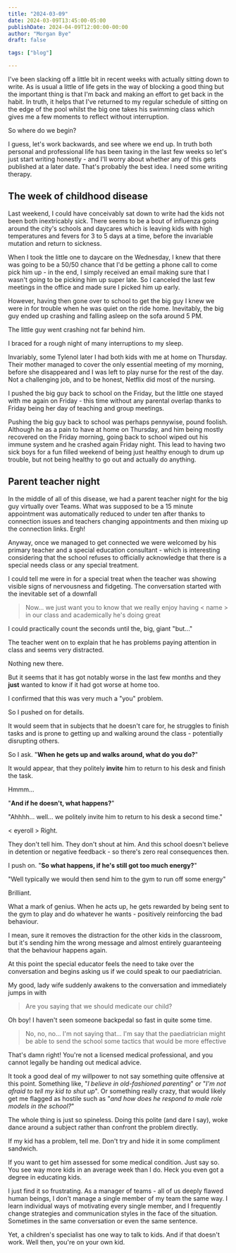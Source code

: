 ```yaml
---
title: "2024-03-09"
date: 2024-03-09T13:45:00-05:00
publishDate: 2024-04-09T12:00:00-00:00
author: "Morgan Bye"
draft: false

tags: ["blog"]

---
```


I've been slacking off a little bit in recent weeks with actually sitting down to write. As is usual a little of life gets in the way of blocking a good thing but the important thing is that I'm back and making an effort to get back in the habit. In truth, it helps that I've returned to my regular schedule of sitting on the edge of the pool whilst the big one takes his swimming class which gives me a few moments to reflect without interruption.

So where do we begin?

I guess, let's work backwards, and see where we end up. In truth both personal and professional life has been taxing in the last few weeks so let's just start writing honestly - and I'll worry about whether any of this gets published at a later date. That's probably the best idea. I need some writing therapy.

## The week of childhood disease

Last weekend, I could have conceivably sat down to write had the kids not been both inextricably sick. There seems to be a bout of influenza going around the city's schools and daycares which is leaving kids with high temperatures and fevers for 3 to 5 days at a time, before the invariable mutation and return to sickness.

When I took the little one to daycare on the Wednesday, I knew that there was going to be a 50/50 chance that I'd be getting a phone call to come pick him up - in the end, I simply received an email making sure that I wasn't going to be picking him up super late. So I canceled the last few meetings in the office and made sure I picked him up early.

However, having then gone over to school to get the big guy I knew we were in for trouble when he was quiet on the ride home. Inevitably, the big guy ended up crashing and falling asleep on the sofa around 5 PM.

The little guy went crashing not far behind him.

I braced for a rough night of many interruptions to my sleep.

Invariably, some Tylenol later I had both kids with me at home on Thursday. Their mother managed to cover the only essential meeting of my morning, before she disappeared and I was left to play nurse for the rest of the day. Not a challenging job, and to be honest, Netflix did most of the nursing.

I pushed the big guy back to school on the Friday, but the little one stayed with me again on Friday - this time without any parental overlap thanks to Friday being her day of teaching and group meetings.

Pushing the big guy back to school was perhaps pennywise, pound foolish. Although he as a pain to have at home on Thursday, and him being mostly recovered on the Friday morning, going back to school wiped out his immune system and he crashed again Friday night. This lead to having two sick boys for a fun filled weekend of being just healthy enough to drum up trouble, but not being healthy to go out and actually do anything.

## Parent teacher night

In the middle of all of this disease, we had a parent teacher night for the big guy virtually over Teams. What was supposed to be a 15 minute appointment was automatically reduced to under ten after thanks to connection issues and teachers changing appointments and then mixing up the connection links. Ergh!

Anyway, once we managed to get connected we were welcomed by his primary teacher and a special education consultant - which is interesting considering that the school refuses to officially acknowledge that there is a special needs class or any special treatment.

I could tell me were in for a special treat when the teacher was showing visible signs of nervousness and fidgeting. The conversation started with the inevitable set of a downfall

> Now... we just want you to know that we really enjoy having < name > in our class and academically he's doing great

I could practically count the seconds until the, big, giant "but..."

The teacher went on to explain that he has problems paying attention in class and seems very distracted.

Nothing new there.

But it seems that it has got notably worse in the last few months and they **just** wanted to know if it had got worse at home too.

I confirmed that this was very much a "you" problem.

So I pushed on for details.

It would seem that in subjects that he doesn't care for, he struggles to finish tasks and is prone to getting up and walking around the class - potentially disrupting others.

So I ask. "**When he gets up and walks around, what do you do?**"

It would appear, that they politely **invite** him to return to his desk and finish the task.

Hmmm...

"**And if he doesn't, what happens?**"

"Ahhhh... well... we politely invite him to return to his desk a second time."

< eyeroll > Right.

They don't tell him. They don't shout at him. And this school doesn't believe in detention or negative feedback - so there's zero real consequences then.

I push on. "**So what happens, if he's still got too much energy?**"

"Well typically we would then send him to the gym to run off some energy"

Brilliant.

What a mark of genius. When he acts up, he gets rewarded by being sent to the gym to play and do whatever he wants - positively reinforcing the bad behaviour.

I mean, sure it removes the distraction for the other kids in the classroom, but it's sending him the wrong message and almost entirely guaranteeing that the behaviour happens again.

At this point the special educator feels the need to take over the conversation and begins asking us if we could speak to our paediatrician.

My good, lady wife suddenly awakens to the conversation and immediately jumps in with

> Are you saying that we should medicate our child?

Oh boy! I haven't seen someone backpedal so fast in quite some time.

> No, no, no... I'm not saying that... I'm say that the paediatrician might be able to send the school some tactics that would be more effective

That's damn right! You're not a licensed medical professional, and you cannot legally be handing out medical advice.

It took a good deal of my willpower to not say something quite offensive at this point. Something like, "_I believe in old-fashioned parenting_" or "_I'm not afraid to tell my kid to shut up_". Or something really crazy, that would likely get me flagged as hostile such as "_and how does he respond to male role models in the school?_"

The whole thing is just so spineless. Doing this polite (and dare I say), woke dance around a subject rather than confront the problem directly.

If my kid has a problem, tell me. Don't try and hide it in some compliment sandwich.

If you want to get him assessed for some medical condition. Just say so. You see way more kids in an average week than I do. Heck you even got a degree in educating kids.

I just find it so frustrating. As a manager of teams - all of us deeply flawed human beings, I don't manage a single member of my team the same way. I learn individual ways of motivating every single member, and I frequently change strategies and communication styles in the face of the situation. Sometimes in the same conversation or even the same sentence.

Yet, a children's specialist has one way to talk to kids. And if that doesn't work. Well then, you're on your own kid.
